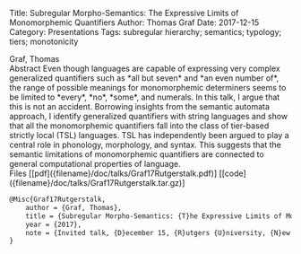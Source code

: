 Title: Subregular Morpho-Semantics: The Expressive Limits of Monomorphemic Quantifiers
Author: Thomas Graf
Date: 2017-12-15
Category: Presentations
Tags: subregular hierarchy; semantics; typology; tiers; monotonicity

<div markdown class="authors">
Graf, Thomas
</div>

<div markdown class="abstract">
<span id="abstract-title">Abstract</span>
Even though languages are capable of expressing very complex generalized quantifiers such as *all but seven* and *an even number of*, the range of possible meanings for monomorphemic determiners seems to be limited to *every*, *no*, *some*, and numerals.
In this talk, I argue that this is not an accident.
Borrowing insights from the semantic automata approach, I identify generalized quantifiers with string languages and show that all the monomorphemic quantifiers fall into the class of tier-based strictly local (TSL) languages.
TSL has independently been argued to play a central role in phonology, morphology, and syntax.
This suggests that the semantic limitations of monomorphemic quantifiers are connected to general computational properties of language.
</div>

<div markdown class="files">
<span id="files-title">Files</span>
[[pdf]({filename}/doc/talks/Graf17Rutgerstalk.pdf)]
[[code]({filename}/doc/talks/Graf17Rutgerstalk.tar.gz)]
</div>

~~~latex
@Misc{Graf17Rutgerstalk,
    author = {Graf, Thomas},
    title = {Subregular Morpho-Semantics: {T}he Expressive Limits of Monomorphemic Quantifiers},
    year = {2017},
    note = {Invited talk, {D}ecember 15, {R}utgers {U}niversity, {N}ew {B}runswick, {NJ}},
}
~~~
